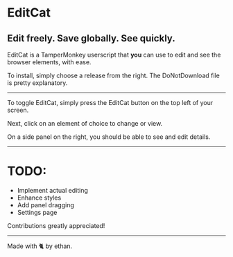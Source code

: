 # EditCat
## Edit freely. Save globally. See quickly.

EditCat is a TamperMonkey userscript that **you** can use to edit and see the browser elements, with ease.

To install, simply choose a release from the right. The DoNotDownload file is pretty explanatory.

---

To toggle EditCat, simply press the EditCat button on the top left of your screen.

Next, click on an element of choice to change or view.

On a side panel on the right, you should be able to see and edit details.

---

# TODO:
- Implement actual editing
- Enhance styles
- Add panel dragging
- Settings page

Contributions greatly appreciated!

---

Made with 🐈 by ethan.
